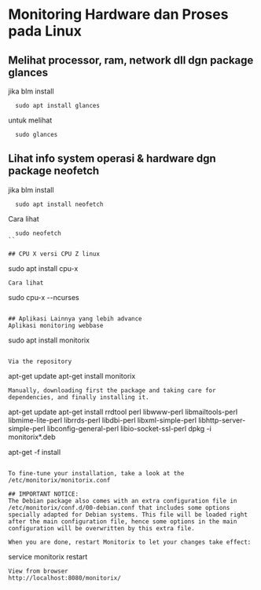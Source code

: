# Monitoring Hardware dan Proses pada Linux

## Melihat processor, ram, network dll dgn package glances
jika blm install
```
  sudo apt install glances
```
untuk melihat
```
  sudo glances
```

## Lihat info system operasi & hardware dgn package neofetch
jika blm install
```
  sudo apt install neofetch
```
Cara lihat
```
  sudo neofetch
``

## CPU X versi CPU Z linux
```
  sudo apt install cpu-x
```
Cara lihat
```
  sudo cpu-x --ncurses
```

## Aplikasi Lainnya yang lebih advance
Aplikasi monitoring webbase
```
   sudo apt install monitorix
```

Via the repository
```
  apt-get update
  apt-get install monitorix
```
Manually, downloading first the package and taking care for dependencies, and finally installing it.
```
  apt-get update
  apt-get install rrdtool perl libwww-perl libmailtools-perl libmime-lite-perl librrds-perl libdbi-perl libxml-simple-perl libhttp-server-simple-perl libconfig-general-perl libio-socket-ssl-perl
  dpkg -i monitorix*.deb

  apt-get -f install
```

To fine-tune your installation, take a look at the /etc/monitorix/monitorix.conf

## IMPORTANT NOTICE:
The Debian package also comes with an extra configuration file in /etc/monitorix/conf.d/00-debian.conf that includes some options specially adapted for Debian systems. This file will be loaded right after the main configuration file, hence some options in the main configuration will be overwritten by this extra file.

When you are done, restart Monitorix to let your changes take effect:
```
  service monitorix restart
```
View from browser 
http://localhost:8080/monitorix/
